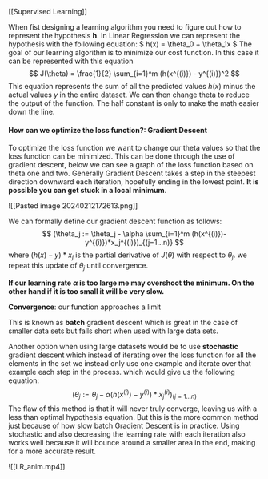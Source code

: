 [[Supervised Learning]]

When fist designing a learning algorithm you need to figure out how to represent the hypothesis **h**. In Linear Regression we can represent the hypothesis with the following equation:
$
h(x) = \theta_0 + \theta_1x
$
The goal of our learning algorithm is to minimize our cost function. In this case it can be represented with this equation 
$$
J(\theta) = \frac{1}{2} \sum_{i=1}^m (h(x^{(i)}) - y^{(i)})^2
$$
This equation represents the sum of all the predicted values $h(x)$ minus the actual values $y$ in the entire dataset. We can then change theta to reduce the output of the function. The half constant is only to make the math easier down the line. 

#### How can we optimize the loss function?: Gradient Descent

To optimize the loss function we want to change our theta values so that the loss function can be minimized. This can be done through the use of gradient descent, below we can see a graph of the loss function based on theta one and two. Generally Gradient Descent takes a step in the steepest direction downward each iteration, hopefully ending in the lowest point. **It is possible you can get stuck in a local minimum**.


![[Pasted image 20240212172613.png]]
 
We can formally define our gradient descent function as follows:
$$
(\theta_j := \theta_j - \alpha \sum_{i=1}^m (h(x^{(i)})-y^{(i)})*x_j^{(i)})_{(j=1...n)}
$$
where $(h(x)-y)*x_j$ is the partial derivative of $J(\theta)$ with respect to $\theta_j$. we repeat this update of $\theta_j$ until convergence.

**If our learning rate $\alpha$ is too large me may overshoot the minimum. On the other hand if it is too small it will be very slow.**

**Convergence**: our function approaches a limit

This is known as **batch** gradient descent which is great in the case of smaller data sets but falls short when used with large data sets.

Another option when using large datasets would be to use **stochastic** gradient descent which instead of iterating over the loss function for all the elements in the set we instead only use one example and iterate over that example each step in the process. which would give us the following equation:
$$
(\theta_j := \theta_j - \alpha(h(x^{(i)})-y^{(i)})*x_j^{(i)})_{(j=1...n)}
$$
The flaw of this method is that it will never truly converge, leaving us with a less than optimal hypothesis equation. But this is the more common method just because of how slow batch Gradient Descent is in practice. Using stochastic and also decreasing the learning rate with each iteration also works well because it will bounce around a smaller area in the end, making for a more accurate result.

![[LR_anim.mp4]]

